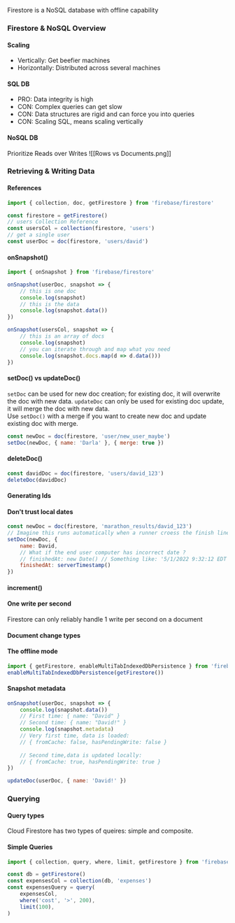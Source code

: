 Firestore is a NoSQL database with offline capability 
### Firestore & NoSQL Overview
#### Scaling 
* Vertically: Get beefier machines 
* Horizontally: Distributed across several machines 
#### SQL DB 
* PRO: Data integrity is high 
* CON: Complex queries can get slow 
* CON: Data structures are rigid and can force you into queries 
* CON: Scaling SQL, means scaling vertically 
#### NoSQL DB
Prioritize Reads over Writes 
![[Rows vs Documents.png]]
### Retrieving & Writing Data
#### References 
```js
import { collection, doc, getFirestore } from 'firebase/firestore'

const firestore = getFirestore()
// users Collection Reference
const usersCol = collection(firestore, 'users')
// get a single user 
const userDoc = doc(firestore, 'users/david')
```
#### onSnapshot()
```js
import { onSnapshot } from 'firebase/firestore'

onSnapshot(userDoc, snapshot => {
	// this is one doc 
	console.log(snapshot)
	// this is the data 
	console.log(snapshot.data())
})

onSnapshot(usersCol, snapshot => {
	// this is an array of docs 
	console.log(snapshot)
	// you can iterate through and map what you need 
	console.log(snapshot.docs.map(d => d.data()))
})
```
#### setDoc() vs updateDoc()
`setDoc` can be used for new doc creation; for existing doc, it will overwrite the doc with new data. 
`updateDoc` can only be used for existing doc update, it will merge the doc with new data.  
Use `setDoc()` with a merge if you want to create new doc and update existing doc with merge. 
```js
const newDoc = doc(firestore, 'user/new_user_maybe')
setDoc(newDoc, { name: 'Darla' }, { merge: true })
```
#### deleteDoc()
```js
const davidDoc = doc(firestore, 'users/david_123')
deleteDoc(davidDoc)
```
#### Generating Ids

#### Don't trust local dates 
```js
const newDoc = doc(firestore, 'marathon_results/david_123')
// Imagine this runs automatically when a runner croess the finish line 
setDoc(newDoc, {
	name: David,
	// What if the end user computer has incorrect date ? 
	// finishedAt: new Date() // Something like: '5/1/2022 9:32:12 EDT'
	finishedAt: serverTimestamp()
})
```
#### increment()

#### One write per second
Firestore can only reliably handle 1 write per second on a document 
#### Document change types 
#### The offline mode 
```js
import { getFirestore, enableMultiTabIndexedDbPersistence } from 'firebase/firestore'
enableMultiTabIndexedDbPersistence(getFirestore())
```
#### Snapshot metadata
```js
onSnapshot(userDoc, snapshot => {
	console.log(snapshot.data())
	// First time: { name: "David" }
	// Second time: { name: "David!" }
	console.log(snapshot.metadata)
	// Very first time, data is loaded: 
	// { fromCache: false, hasPendingWrite: false }
	
    // Second time,data is updated locally: 
    // { fromCache: true, hasPendingWrite: true }
})

updateDoc(userDoc, { name: 'David!' })
```
### Querying 
#### Query types 
Cloud Firestore has two types of queires: simple and composite. 
#### Simple Queries 
```js
import { collection, query, where, limit, getFirestore } from 'firebase/firestore'

const db = getFirestore()
const expensesCol = collection(db, 'expenses')
const expensesQuery = query(
	expensesCol,
	where('cost', '>', 200),
	limit(100),
)
```
